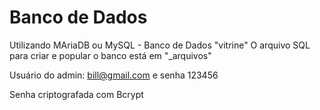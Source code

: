 # Banco de Dados

Utilizando MAriaDB ou MySQL - Banco de Dados "vitrine"
O arquivo SQL para criar e popular o banco está em "_arquivos"

Usuário do admin: bill@gmail.com e senha 123456

Senha criptografada com Bcrypt
